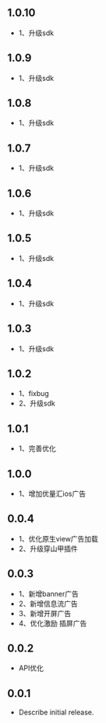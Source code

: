 ## 1.0.10

* 1、升级sdk

## 1.0.9

* 1、升级sdk

## 1.0.8

* 1、升级sdk

## 1.0.7

* 1、升级sdk

## 1.0.6

* 1、升级sdk

## 1.0.5

* 1、升级sdk

## 1.0.4

* 1、升级sdk

## 1.0.3

* 1、升级sdk

## 1.0.2

* 1、fixbug
* 2、升级sdk

## 1.0.1

* 1、完善优化

## 1.0.0

* 1、增加优量汇ios广告

## 0.0.4

* 1、优化原生view广告加载
* 2、升级穿山甲插件

## 0.0.3

* 1、新增banner广告
*  2、新增信息流广告
*  3、新增开屏广告
* 4、优化激励 插屏广告

## 0.0.2

* API优化

## 0.0.1

* Describe initial release.